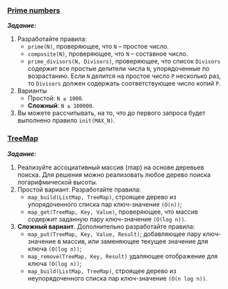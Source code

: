 ### [Prime numbers](https://github.com/AlexeyShik/Programming-paradigms/blob/master/Term2/Prolog/primes.pl)  
***Задание:***  
 1. Разработайте правила:  
       - `prime(N)`, проверяющее, что `N` – простое число.  
       - `composite(N)`, проверяющее, что `N` – составное число.  
       - `prime_divisors(N, Divisors)`, проверяющее, что список `Divisors` содержит все простые делители числа `N`, упорядоченные по возрастанию. Если `N` делится на простое число `P` несколько раз, то `Divisors` должен содержать соответствующее число копий `P`.  
 2. Варианты  
       - Простой: `N ≤ 1000`.  
       - **Сложный**: `N ≤ 100000`.  
 3. Вы можете рассчитывать, на то, что до первого запроса будет выполнено правило `init(MAX_N)`.  
 ### [TreeMap](https://github.com/AlexeyShik/Programming-paradigms/blob/master/Term2/Prolog/tree-map.pl)  
 ***Задание:***  
 1. Реализуйте ассоциативный массив (map) на основе деревьев поиска. Для решения можно реализовать любое дерево поиска логарифмической высоты.
 2. Простой вариант. Разработайте правила:
      - `map_build(ListMap, TreeMap)`, строящее дерево из упорядоченного списка пар ключ-значение `(O(n))`;
      - `map_get(TreeMap, Key, Value)`, проверяющее, что массив содержит заданную пару ключ-значение `(O(log n))`.
 3. **Сложный вариант**. Дополнительно разработайте правила:
      - `map_put(TreeMap, Key, Value, Result)`; добавляющее пару ключ-значение в массив, или заменяющее текущее значение для ключа `(O(log n))`;
      - `map_remove(TreeMap, Key, Result)` удаляющее отображение для ключа `(O(log n))`;
      - `map_build(ListMap, TreeMap)`, строящее дерево из неупорядоченного списка пар ключ-значение `(O(n log n))`.
